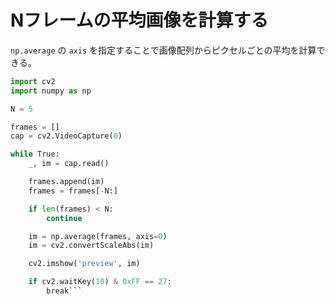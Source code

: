 # Nフレームの平均画像を計算する

`np.average` の `axis` を指定することで画像配列からピクセルごとの平均を計算できる。

```py
import cv2
import numpy as np

N = 5

frames = []
cap = cv2.VideoCapture(0)

while True:
    _, im = cap.read()

    frames.append(im)
    frames = frames[-N:]

    if len(frames) < N:
        continue

    im = np.average(frames, axis=0)
    im = cv2.convertScaleAbs(im)

    cv2.imshow('preview', im)

    if cv2.waitKey(10) & 0xFF == 27:
        break```
